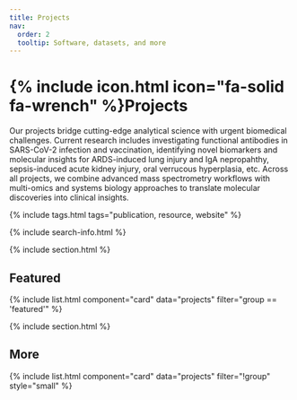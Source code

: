 ```yaml
---
title: Projects
nav:
  order: 2
  tooltip: Software, datasets, and more
---
```


# {% include icon.html icon="fa-solid fa-wrench" %}Projects

Our projects bridge cutting-edge analytical science with urgent biomedical challenges. Current research includes investigating functional antibodies in SARS-CoV-2 infection and vaccination, identifying novel biomarkers and molecular insights for ARDS-induced lung injury and IgA nepropahthy, sepsis-induced acute kidney injury, oral verrucous hyperplasia, etc. Across all projects, we combine advanced mass spectrometry workflows with multi-omics and systems biology approaches to translate molecular discoveries into clinical insights.

{% include tags.html tags="publication, resource, website" %}

{% include search-info.html %}

{% include section.html %}

## Featured

{% include list.html component="card" data="projects" filter="group == 'featured'" %}

{% include section.html %}

## More

{% include list.html component="card" data="projects" filter="!group" style="small" %}
